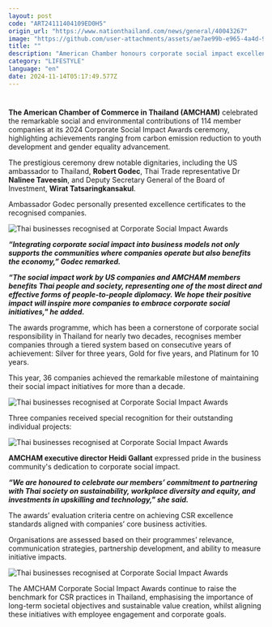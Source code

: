 ```yaml
---
layout: post
code: "ART24111404109ED0H5"
origin_url: "https://www.nationthailand.com/news/general/40043267"
image: "https://github.com/user-attachments/assets/ae7ae99b-e965-4a4d-9a9f-1f934b6c6796"
title: ""
description: "American Chamber honours corporate social impact excellence in Thailand,  praises reductions in carbon emissions"
category: "LIFESTYLE"
language: "en"
date: 2024-11-14T05:17:49.577Z
---
```


# 











**The American Chamber of Commerce in Thailand (AMCHAM)** celebrated the remarkable social and environmental contributions of 114 member companies at its 2024 Corporate Social Impact Awards ceremony, highlighting achievements ranging from carbon emission reduction to youth development and gender equality advancement.

The prestigious ceremony drew notable dignitaries, including the US ambassador to Thailand, **Robert Godec**, Thai Trade representative Dr **Nalinee Taveesin**, and Deputy Secretary General of the Board of Investment, **Wirat Tatsaringkansakul**.

Ambassador Godec personally presented excellence certificates to the recognised companies.

  ![Thai businesses recognised at Corporate Social Impact Awards](https://github.com/user-attachments/assets/ee957a08-1107-4261-8c17-43549d6232f1)

_**“Integrating corporate social impact into business models not only supports the communities where companies operate but also benefits the economy,” Godec remarked.**_

_**“The social impact work by US companies and AMCHAM members benefits Thai people and society, representing one of the most direct and effective forms of people-to-people diplomacy. We hope their positive impact will inspire more companies to embrace corporate social initiatives," he added.**_

The awards programme, which has been a cornerstone of corporate social responsibility in Thailand for nearly two decades, recognises member companies through a tiered system based on consecutive years of achievement: Silver for three years, Gold for five years, and Platinum for 10 years.

This year, 36 companies achieved the remarkable milestone of maintaining their social impact initiatives for more than a decade.



  ![Thai businesses recognised at Corporate Social Impact Awards](https://media.nationthailand.com/uploads/images/contents/w1024/2024/11/91NHGXdvF7AnHNcoLLlZ.webp?x-image-process=style/lg-webp)

Three companies received special recognition for their outstanding individual projects:



  ![Thai businesses recognised at Corporate Social Impact Awards](https://github.com/user-attachments/assets/c4b22abb-ebe6-4441-a4a9-87c162eaff18)

**AMCHAM executive director Heidi Gallant** expressed pride in the business community's dedication to corporate social impact.

_**“We are honoured to celebrate our members’ commitment to partnering with Thai society on sustainability, workplace diversity and equity, and investments in upskilling and technology," she said.**_



The awards’ evaluation criteria centre on achieving CSR excellence standards aligned with companies’ core business activities.

Organisations are assessed based on their programmes’ relevance, communication strategies, partnership development, and ability to measure initiative impacts.



  ![Thai businesses recognised at Corporate Social Impact Awards](https://media.nationthailand.com/uploads/images/contents/w1024/2024/11/aFWlXw69EGZ6r2bB5DTy.webp?x-image-process=style/lg-webp)

The AMCHAM Corporate Social Impact Awards continue to raise the benchmark for CSR practices in Thailand, emphasising the importance of long-term societal objectives and sustainable value creation, whilst aligning these initiatives with employee engagement and corporate goals.